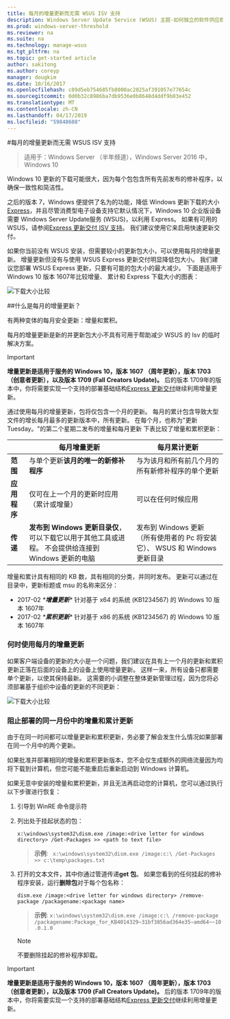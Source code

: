 ```yaml
---
title: 每月的增量更新而无需 WSUS ISV 支持
description: Windows Server Update Service (WSUS) 主题-如何独立的软件供应商 (ISV) 可以暂时使用每月的增量更新而不是 WSUS Express 更新交付来降低包大小
ms.prod: windows-server-threshold
ms.reviewer: na
ms.suite: na
ms.technology: manage-wsus
ms.tgt_pltfrm: na
ms.topic: get-started article
author: sakitong
ms.author: coreyp
manager: dougkim
ms.date: 10/16/2017
ms.openlocfilehash: c89d5eb754685fb8000ac2025af391057e77654c
ms.sourcegitcommit: 0d0b32c8986ba7db9536e0b8648d4ddf9b03e452
ms.translationtype: MT
ms.contentlocale: zh-CN
ms.lasthandoff: 04/17/2019
ms.locfileid: "59848608"
---
```

#<a name="monthly-delta-update-isv-support-without-wsus"></a>每月的增量更新而无需 WSUS ISV 支持

>适用于：Windows Server （半年频道），Windows Server 2016 中，Windows 10

Windows 10 更新的下载可能很大，因为每个包包含所有先前发布的修补程序，以确保一致性和简洁性。  

之后的版本 7，Windows 便提供了名为的功能，降低 Windows 更新下载的大小[Express](https://technet.microsoft.com/library/cc708456(v=ws.10).aspx#Anchor_2)，并且尽管消费型电子设备支持它默认情况下，Windows 10 企业版设备需要 Windows Server Update服务 (WSUS)，以利用 Express。 如果有可用的 WSUS，请参阅[Express 更新交付 ISV 支持](express-update-delivery-ISV-support.md)。 我们建议使用它来启用快速更新交付。 

如果你当前没有 WSUS 安装，但需要较小的更新包大小，可以使用每月的增量更新。 增量更新但没有与使用 WSUS Express 更新交付明显降低包大小。 我们建议您部署 WSUS Express 更新，只要有可能的包大小的最大减少。 下面是适用于 Windows 10 版本 1607年比较增量、 累计和 Express 下载大小的图表：

![下载大小比较](../../media/express-update-delivery-isv-support/delta-1.png)

##<a name="what-is-monthly-delta-update"></a>什么是每月的增量更新？

有两种变体的每月安全更新：增量和累积。

每月的增量更新是新的并更新包大小不具有可用于帮助减少 WSUS 的 Isv 的临时解决方案。

>[!IMPORTANT]
>**增量更新是适用于服务的 Windows 10，版本 1607 （周年更新），版本 1703 （创意者更新），以及版本 1709 (Fall Creators Update)。** 后的版本 1709年的版本中，你将需要实现一个支持的部署基础结构[Express 更新交付](express-update-delivery-ISV-support.md)继续利用增量更新。

通过使用每月的增量更新，包将仅包含一个月的更新。 每月的累计包含导致大型文件的增长每月最多的更新版本中，所有更新。 在每个月，也称为"更新 Tuesday。"的第二个星期二发布的增量和每月更新 下表比较了增量和累积更新：

|                    | 每月**增量**更新                                                                                                                                                                                                       | 每月**累计**更新                                                                                                                                                                                             |
|--------------------|--------------------------------------------------------------------------------------------------------------------------------------------------------------------------------------------------------------------------------|---------------------------------------------------------------------------------------------------------------------------------------------------------------------------------------------------------------------------|
| **范围**          | 与单个更新**该月的唯一的新修补程序**                                                                                                                                                                           | 与为该月和所有前几个月的所有新修补程序的单个更新                                                                                                                                                   |
| **应用程序**    | 仅可在上一个月的更新时应用 （累计或增量）                                                                                                                                           | 可以在任何时候应用                                                                                                                                                                                                |
| **传递**       | **发布到 Windows 更新目录仅**，可以下载它以用于其他工具或进程。 不会提供给连接到 Windows 更新的电脑                                                         | 发布到 Windows 更新 （所有使用者的 Pc 将安装它）、 WSUS 和 Windows 更新目录                                                                                                                |

增量和累计具有相同的 KB 数，具有相同的分类，并同时发布。 更新可以通过在目录中，更新标题或 msu 的名称来区分：

- 2017-02 *\***增量更新**\** 针对基于 x64 的系统 (KB1234567) 的 Windows 10 版本 1607年
- 2017-02 *\***累积更新**\** 针对基于 x86 的系统 (KB1234567) 的 Windows 10 版本 1607年                                                                                                                                                                                                                                                                                                                                                                                                                                                                                                                                                                                                                                                                                                                                                                                                                                                                                      

### <a name="when-to-use-monthly-delta-update"></a>何时使用每月的增量更新

如果客户端设备的更新的大小是一个问题，我们建议在具有上一个月的更新和累积更新正落在后面的设备上的设备上使用增量更新。 这样一来，所有设备只都需要单个更新，以使其保持最新。 这需要的小调整在整体更新管理过程，因为您将必须部署基于组织中设备的更新的不同更新：

![下载大小比较](../../media/express-update-delivery-isv-support/delta-2.png)

### <a name="prevent-deployment-of-delta-and-cumulative-updates-in-the-same-month"></a>阻止部署的同一月份中的增量和累计更新

由于在同一时间都可以增量更新和累积更新，务必要了解会发生什么情况如果部署在同一个月中的两个更新。

如果批准并部署相同的增量和累积更新版本，您不会仅生成额外的网络流量因为均将下载到计算机，但您可能不能重启后重新启动到 Windows 计算机。

如果无意中安装的增量和累积更新，并且无法再启动您的计算机，您可以通过执行以下步骤进行恢复：

1. 引导到 WinRE 命令提示符
2. 列出处于挂起状态的包：

    `x:\windows\system32\dism.exe /image:<drive letter for windows directory> /Get-Packages >> <path to text file>`
 
    > **示例**: ` x:\windows\system32\dism.exe /image:c:\ /Get-Packages >> c:\temp\packages.txt`
 
3. 打开的文本文件，其中你通过管道传递**get 包**。 如果您看到的任何挂起的修补程序安装，运行**删除包**对于每个包名称：
 
   `dism.exe /image:<drive letter for windows directory> /remove-package /packagename:<package name>`
 
    > **示例**: `x:\windows\system32\dism.exe /image:c:\ /remove-package /packagename:Package_for_KB4014329~31bf3856ad364e35~amd64~~10.0.1.0`
 
    >[!NOTE]
    >不要删除挂起的修补程序卸载。

>[!IMPORTANT]
>**增量更新是适用于服务的 Windows 10，版本 1607 （周年更新），版本 1703 （创意者更新），以及版本 1709 (Fall Creators Update)。** 后的版本 1709年的版本中，你将需要实现一个支持的部署基础结构[Express 更新交付](express-update-delivery-ISV-support.md)继续利用增量更新。
